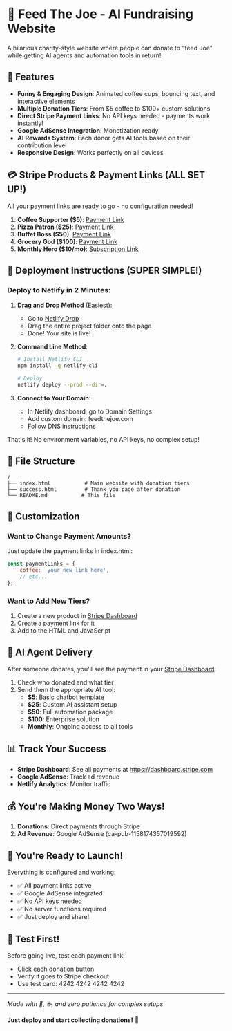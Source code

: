 # 🍕 Feed The Joe - AI Fundraising Website

A hilarious charity-style website where people can donate to "feed Joe" while getting AI agents and automation tools in return!

## 🎯 Features

- **Funny & Engaging Design**: Animated coffee cups, bouncing text, and interactive elements
- **Multiple Donation Tiers**: From $5 coffee to $100+ custom solutions
- **Direct Stripe Payment Links**: No API keys needed - payments work instantly!
- **Google AdSense Integration**: Monetization ready
- **AI Rewards System**: Each donor gets AI tools based on their contribution level
- **Responsive Design**: Works perfectly on all devices

## 💳 Stripe Products & Payment Links (ALL SET UP!)

All your payment links are ready to go - no configuration needed!

1. **Coffee Supporter ($5)**: [Payment Link](https://buy.stripe.com/eVq8wR9lBexv9yWeoT2Nq0Z)
2. **Pizza Patron ($25)**: [Payment Link](https://buy.stripe.com/14A7sNcxNbljfXk4Oj2Nq10)
3. **Buffet Boss ($50)**: [Payment Link](https://buy.stripe.com/cNi14p2Xdcpn4eCeoT2Nq11)
4. **Grocery God ($100)**: [Payment Link](https://buy.stripe.com/6oU7sN55l4WVbH42Gb2Nq12)
5. **Monthly Hero ($10/mo)**: [Subscription Link](https://buy.stripe.com/bJeaEZ0P560Z26udkP2Nq13)

## 🚀 Deployment Instructions (SUPER SIMPLE!)

### Deploy to Netlify in 2 Minutes:

1. **Drag and Drop Method** (Easiest):
   - Go to [Netlify Drop](https://app.netlify.com/drop)
   - Drag the entire project folder onto the page
   - Done! Your site is live!

2. **Command Line Method**:
   ```bash
   # Install Netlify CLI
   npm install -g netlify-cli
   
   # Deploy
   netlify deploy --prod --dir=.
   ```

3. **Connect to Your Domain**:
   - In Netlify dashboard, go to Domain Settings
   - Add custom domain: feedthejoe.com
   - Follow DNS instructions

That's it! No environment variables, no API keys, no complex setup!

## 📂 File Structure

```
/
├── index.html           # Main website with donation tiers
├── success.html         # Thank you page after donation
└── README.md           # This file
```

## 🎨 Customization

### Want to Change Payment Amounts?

Just update the payment links in index.html:
```javascript
const paymentLinks = {
    coffee: 'your_new_link_here',
    // etc...
};
```

### Want to Add New Tiers?

1. Create a new product in [Stripe Dashboard](https://dashboard.stripe.com/products)
2. Create a payment link for it
3. Add to the HTML and JavaScript

## 🤖 AI Agent Delivery

After someone donates, you'll see the payment in your [Stripe Dashboard](https://dashboard.stripe.com/payments):

1. Check who donated and what tier
2. Send them the appropriate AI tool:
   - **$5**: Basic chatbot template
   - **$25**: Custom AI assistant setup
   - **$50**: Full automation package
   - **$100**: Enterprise solution
   - **Monthly**: Ongoing access to all tools

## 📊 Track Your Success

- **Stripe Dashboard**: See all payments at https://dashboard.stripe.com
- **Google AdSense**: Track ad revenue
- **Netlify Analytics**: Monitor traffic

## 💰 You're Making Money Two Ways!

1. **Donations**: Direct payments through Stripe
2. **Ad Revenue**: Google AdSense (ca-pub-1158174357019592)

## 🎉 You're Ready to Launch!

Everything is configured and working:
- ✅ All payment links active
- ✅ Google AdSense integrated  
- ✅ No API keys needed
- ✅ No server functions required
- ✅ Just deploy and share!

## 🚦 Test First!

Before going live, test each payment link:
- Click each donation button
- Verify it goes to Stripe checkout
- Use test card: 4242 4242 4242 4242

---

*Made with 💜, ☕, and zero patience for complex setups*

**Just deploy and start collecting donations!** 🚀
